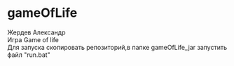 # gameOfLife
Жердев Александр  <br/>
Игра Game of life  <br/>
Для запуска скопировать репозиторий,в папке gameOfLife_jar запустить файл "run.bat" 
